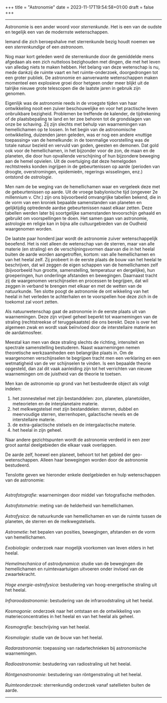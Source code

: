 +++
title = "Astronomie"
date = 2023-11-17T19:54:58+01:00
draft = false
+++

----------------------------------------------------------------------------------------

Astronomie is een ander woord voor *sterrenkunde*. Het is een van de
oudste en tegelijk een van de modernste wetenschappen.

Iemand die zich beroepshalve met sterrenkunde bezig houdt noemen we een
*sterrenkundige* of een *astronoom*.

Nog maar kort geleden werd de sterrenkunde door de gemiddelde mens
afgedaan als een zich nutteloos bezighouden met dingen, die met het
leven van alledag niets te maken hebben. Het belang van deze wetenschap
is nu, mede dankzij de ruimte vaart en het ruimte-onderzoek,
doorgedrongen tot een groter publiek. De astronomie en aanverwante
wetenschappen maken momenteel een explosieve groei door hetgeen onder
meer blijkt uit de talrijke nieuwe grote telescopen die de laatste jaren
in gebruik zijn genomen.

Eigenlijk was de astronomie reeds in de vroegste tijden van haar
ontwikkeling nooit een zuiver beschouwelijke en voor het practische
leven onbruikbare bezigheid. Problemen be treffende de kalender, de
tijdrekening of de plaatsbepaling te land en ter zee behoren tot de
grondslagen van onze be schaving. Zij zijn slechts met behulp van
waarnemingen van hemellichamen op te lossen. In het begin van de
astronomische ontwikkeling, duizenden jaren geleden, was er nog een
andere «nuttige toepassing» van de hemelkunde: in de toenmalige
voorstelling was de totale natuur bezield en vervuld van goden, geesten
en demonen. Dat gold ook voor de hemellichamen, in het bijzonder voor de
zon, de maan en de planeten, die door hun opvallende verschijning of hun
bijzondere beweging aan de hemel opvielen. Uit de overtuiging dat deze
hemelgoden rechtstreeks konden ingrijpen in de gebeurtenissen op aarde
(perioden van droogte, overstromingen, epidemieën, regerings
wisselingen, enz.) ontstond de *astrologie*.

Men nam de be weging van de hemellichamen waar en vergeleek deze met de
gebeurtenissen op aarde. Uit de vroege babylonische tijd (ongeveer 2e
millennium v. Chr.) zijn ons bijvoorbeeld omvangrijke tabellen bekend,
die in de vorm van een kroniek bepaalde samenstanden van planeten en
gelijktijdig optredende aardse gebeurtenissen naast elkaar zetten. Deze
tabellen werden later bij soortgelijke samenstanden tevoorschijn gehaald
en gebruikt om voorspellingen te doen. Het samen gaan van astronomie,
astrologie en religie kan in bijna alle cultuurgebieden van de Oudheid
waargenomen worden.

De laatste paar honderd jaar wordt de astronomie zuiver wetenschappelijk
beoefend. Het is niet alleen de wetenschap van de sterren, maar van alle
materie (en straling) en de verschijningsvormen daarvan die in het
heelal buiten de aarde worden aangetroffen, kortom: van alle
hemellichamen en van het heelal zelf. Zij probeert in de eerste plaats
de bouw van het heelal te beschrijven, dat wil zeggen de eigen schappen
van de hemellichamen zelf (bijvoorbeeld hun grootte, samenstelling,
temperatuur en dergelijke), hun groeperingen, hun onderlinge afstanden
en bewegingen. Daarnaast tracht zij de waargenomen verschijnselen en
processen te begrijpen, dat wil zeggen in verband te brengen met elkaar
en met de wetten van de natuurkunde. Ten slotte poogt de astronomie de
ont wikkeling van het heelal in het verleden te achterhalen en te
voorspellen hoe deze zich in de toekomst zal voort zetten.

Als natuurwetenschap gaat de astronomie in de eerste plaats uit van
waarnemingen. Deze zijn vrijwel geheel beperkt tot waarnemingen van de
straling (rechtstreekse of teruggekaatste) die ons bereikt. Deze is over
het algemeen zwak en wordt vaak beïnvloed door de interstellaire materie
en de aardatmosfeer.

Meestal kan men van deze straling slechts de richting, intensiteit en
spectrale samenstelling bestuderen. Naast waarnemingen nemen
theoretische werkzaamheden een belangrijke plaats in. Om de waargenomen
verschijnselen te begrijpen tracht men een verklaring en een
wetmatigheid van de ver schijnselen te vinden. Is een bepaalde theorie
opgesteld, dan zal dit vaak aanleiding zijn tot het verrichten van
nieuwe waarnemingen om de juistheid van de theorie te toetsen.

Men kan de astronomie op grond van het bestudeerde object als volgt
indelen:

1.  het zonnestelsel met zijn bestanddelen: zon, planeten, planetoïden,
    meteorieten en de interplanetaire materie.
2.  het melkwegstelsel met zijn bestanddelen: sterren, dubbel en
    meervoudige sterren, sterrenhopen, galactische nevels en de
    interstellaire materie.
3.  de extra-galactische stelsels en de intergalactische materie.
4.  het heelal in zijn geheel.

Naar andere gezichtspunten wordt de astronomie verdeeld in een zeer
groot aantal deelgebieden die elkaar vaak overlappen.

De aarde zelf, hoewel een planeet, behoort tot het gebied der
geo-wetenschappen. Alleen haar bewegingen worden door de astronomie
bestudeerd.

Tenslotte geven we hieronder enkele deelgebieden en hulp wetenschappen
van de astronomie:

\
*Astrofotografie*: waarnemingen door middel van fotografische methoden.\
\
*Astrofotometrie*: meting van de helderheid van hemellichamen.\
\
*Astrofysica*: de natuurkunde van hemellichamen en van de ruimte tussen
de planeten, de sterren en de melkwegstelsels.\
\
*Astrometie*: het bepalen van posities, bewegingen, afstanden en de vorm
van hemellichamen.\
\
*Exobiologie*: onderzoek naar mogelijk voorkomen van leven elders in het
heelal.\
\
*Hemelmechanica* of *astrodynamica*: studie van de bewegingen die
hemellichamen en ruimtevaartuigen uitvoeren onder invloed van de
zwaartekracht.\
\
*Hoge energie-astrofysica*: bestudering van hoog-energetische straling
uit het heelal.\
\
*Infraroodastronomie*: bestudering van de infraroodstraling uit het
heelal.\
\
*Kosmogonie*: onderzoek naar het ontstaan en de ontwikkeling van
materieconcentraties in het heelal en van het heelal als geheel.\
\
*Kosmografie*: beschrijving van het heelal.\
\
*Kosmologie*: studie van de bouw van het heelal.\
\
*Radarastronomie*: toepassing van radartechnieken bij astronomische
waarnemingen.\
\
*Radioastronomie*: bestudering van radiostraling uit het heelal.\
\
*Röntgenastronomie*: bestudering van röntgenstraling uit het heelal.\
\
*Ruimteonderzoek*: sterrenkundig onderzoek vanaf satellieten buiten de
aarde.

---------------------------------------------------------------------------------------------
